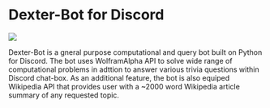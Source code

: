 # Dexter-Bot for Discord
![](https://i.imgur.com/GiUNrta.jpg)

Dexter-Bot is a gneral purpose computational and query bot built on Python for Discord. The bot uses WolframAlpha API to solve 
wide range of computational problems in adttion to answer various trivia questions within Discord chat-box. As an additional feature, the bot is also equiped Wikipedia API that provides user with a ~2000 word Wikipedia article summary of any requested topic. 
